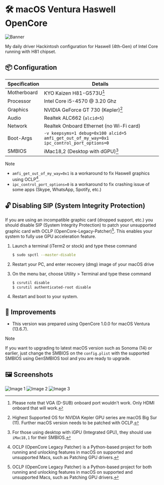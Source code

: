 # 🛠️ macOS Ventura Haswell OpenCore

![Banner](https://ipfs.filebase.io/ipfs/QmefBeSy7cb9cCGr5CfzXEFvV63u7NsLRZRss7bK77Nm5R)

My daily driver Hackintosh configuration for Haswell (4th-Gen) of Intel Core running with H81 chipset.

## 📦 Configuration

| Specification | Details                                                                                   |
| ------------- | ----------------------------------------------------------------------------------------- |
| Motherboard   | KYO Kaizen H81-G573U[^3]                                                                  |
| Processor     | Intel Core i5-4570 @ 3.20 Ghz                                                             |
| Graphics      | NVIDIA GeForce GT 730 (Kepler)[^4]                                                        |
| Audio         | Realtek ALC662 (`alcid=5`)                                                                |
| Network       | Realtek Onboard Ethernet (no Wi-Fi card)                                                  |
| Boot-Args     | `-v keepsyms=1 debug=0x100 alcid=5 amfi_get_out_of_my_way=0x1 ipc_control_port_options=0` |
| SMBIOS        | iMac18,2 (Desktop with dGPU)[^2]                                                          |

> [!NOTE]
>
> -   `amfi_get_out_of_my_way=0x1` is a workaround to fix Haswell graphics using OCLP[^1].
> -   `ipc_control_port_options=0` is a workaround to fix crashing issue of some apps (Skype, WhatsApp, Spotify, etc.)

## 🔓 Disabling SIP (System Integrity Protection)

If you are using an incompatible graphic card (dropped support, etc.) you should disable SIP (System Integrity Protection) to patch your unsupported graphic card with OCLP (OpenCore-Legacy-Patcher)[^1]. This enables your system to fully use GPU acceleration feature.

1. Launch a terminal (iTerm2 or stock) and type these command

    ```sh
    $ sudo spctl --master-disable
    ```

2. Restart your PC, and enter recovery (dmg) image of your macOS drive
3. On the menu bar, choose Utility > Terminal and type these command
    ```sh
    $ csrutil disable
    $ csrutil authenticated-root disable
    ```
4. Restart and boot to your system.

## 🔧 Improvements

-   This version was prepared using OpenCore 1.0.0 for macOS Ventura (13.6.7).

> [!NOTE]
> If you want to upgrading to latest macOS version such as Sonoma (14) or earlier, just change the SMBIOS on the `config.plist` with the supported SMBIOS using GenSMBIOS tool and you are ready to upgrade.

## 🖼️ Screenshots

![Image 1](https://ipfs.filebase.io/ipfs/QmSMoahrJTDkfvXFf24ikU4AB7TdZyghKY2vdPCkxdSSfA)
![Image 2](https://ipfs.filebase.io/ipfs/QmV45gHoGWBvf1AWpej2NAv5S5Ujv3Deu57iCCrZ3RtEz6)
![Image 3](https://ipfs.filebase.io/ipfs/Qmf96N3RBruPPyN6cKemkgbKWZGxKWMfqDcUB8HRcNTRPN)

[^1]: OCLP (OpenCore Legacy Patcher) is a Python-based project for both running and unlocking features in macOS on supported and unsupported Macs, such as Patching GPU drivers.
[^2]: For those using desktop with iGPU (Integrated GPU), they should use `iMac18,1` for their SMBIOS.
[^3]: Please note that VGA (D-SUB) onboard port wouldn't work. Only HDMI onboard that will work.
[^4]: Highest Supported OS for NVIDIA Kepler GPU series are macOS Big Sur (11). Further macOS version needs to be patched with OCLP.

